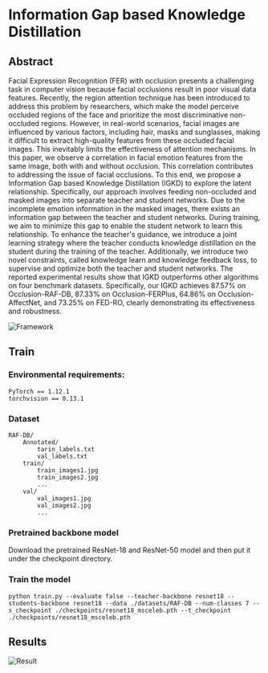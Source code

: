 # Information Gap based Knowledge Distillation #
## Abstract ##
Facial Expression Recognition (FER) with occlusion presents a challenging task in computer vision because facial occlusions result in poor visual data features. Recently, the region attention technique has been introduced to address this problem by researchers, which make the model perceive occluded regions of the face and prioritize the most discriminative non-occluded regions. However, in real-world scenarios, facial images are influenced by various factors, including hair, masks and sunglasses, making it difficult to extract high-quality features from these occluded facial images. This inevitably limits the effectiveness of attention mechanisms. In this paper, we observe a correlation in facial emotion features from the same image, both with and without occlusion. This correlation contributes to addressing the issue of facial occlusions. To this end, we propose a Information Gap based Knowledge Distillation (IGKD) to explore the latent relationship. Specifically, our approach involves feeding non-occluded and masked images into separate teacher and student networks. Due to the incomplete emotion information in the masked images, there exists an information gap between the teacher and student networks. During training, we aim to minimize this gap to enable the student network to learn this relationship. To enhance the teacher's guidance, we introduce a joint learning strategy where the teacher conducts knowledge distillation on the student during the training of the teacher. Additionally, we introduce two novel constraints, called knowledge learn and knowledge feedback loss, to supervise and optimize both the teacher and student networks. The reported experimental results show that IGKD outperforms other algorithms on four benchmark datasets. Specifically, our IGKD achieves 87.57% on Occlusion-RAF-DB, 87.33% on Occlusion-FERPlus, 64.86% on Occlusion-AffectNet, and 73.25% on FED-RO, clearly demonstrating its effectiveness and robustness. 

![Framework](https://github.com/lzh-captain/Information-Gap-based-Knowledge-Distillation/blob/main/images/Framework.png)

## Train ##
### Environmental requirements: ###
    PyTorch == 1.12.1  
    torchvision == 0.13.1

### Dataset ###
```
RAF-DB/
    Annotated/
        tarin_labels.txt
        val_labels.txt
    train/
        train_images1.jpg
        train_images2.jpg
        ...
    val/
        val_images1.jpg
        val_images2.jpg
        ...	
```
### Pretrained backbone model ###
Download the pretrained ResNet-18 and ResNet-50 model and then put it under the checkpoint directory.

### Train the model ###
```
python train.py --evaluate false --teacher-backbone resnet18 --students-backbone resnet18 --data ./datasets/RAF-DB --num-classes 7 --s_checkpoint ./checkpoints/resnet18_msceleb.pth --t_checkpoint ./checkpoints/resnet18_msceleb.pth
```

## Results ###
![Result](https://github.com/lzh-captain/Information-Gap-based-Knowledge-Distillation/blob/main/images/Result.png)




